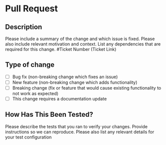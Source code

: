 # Pull Request
## Description
Please include a summary of the change and which issue is fixed. Please also include relevant motivation and context. List any dependencies that are required for this change.
#Ticket Number
(Ticket Link)

## Type of change
- [ ] Bug fix (non-breaking change which fixes an issue)
- [ ] New feature (non-breaking change which adds functionality)
- [ ] Breaking change (fix or feature that would cause existing functionality to not work as expected)
- [ ] This change requires a documentation update

## How Has This Been Tested?
Please describe the tests that you ran to verify your changes. Provide instructions so we can reproduce. Please also list any relevant details for your test configuration

